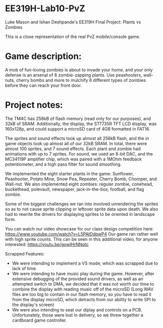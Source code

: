 # EE319H-Lab10-PvZ
Luke Mason and Ishan Deshpande's EE319H Final Project: Plants vs Zombies

This is a close representation of the real PvZ mobile/console game.

# Game description:
A mob of fun-loving zombies is about to invade your home, and your only defense is an arsenal of 8 zombie-zapping plants. Use peashooters, wall-nuts, cherry bombs and more to mulchify 8 different types of zombies before they can reach your front door.

# Project notes:
The TM4C has 256kB of flash memory (read only for our purposes), and 32kB of SRAM. Additionally, the display, the ST7735R TFT LCD display, was 160x128p, and could support a microSD card of 4GB formatted in FAT16. 

The sprites and sound effects took up almost all 256kB flash, and the in game objects took up almost all of our 32kB SRAM. In total, there were almost 100 sprites, and 7 sound effects. Each plant and zombie had animations with up to 7 sprites. For sound, we used an 8-bit DAC, and the MC34119P amplifier chip, which was paired with a 1MOhm feedback potentiometer, and a high pass filter for sound smoothing.

We implemented the eight starter plants in the game: Sunflower, Peashooter, Potato Mine, Snow Pea, Repeater, Cherry Bomb, Chomper, and Wall-nut. We also implemented eight zombies: regular zombie, conehead, buckethead, polevault, newspaper, jack-in-the-box, football, and flag zombie.

Some of the biggest challenges we ran into involved unrendering the sprites so as to not cause sprite clipping or leftover sprite data upon death. We also had to rewrite the drivers for displaying sprites to be oriented in landscape form.

You can watch our video showcase for our class design competition here: https://www.youtube.com/watch?v=L5PAtDdpwP4
Our game ran rather well with high sprite counts. This can be seen in this additional video, for anyone interested: https://youtu.be/gowIHrNNptc 

Scrapped Features:
- We were intending to implement a VS mode, which was scrapped due to lack of time. 
- We were intending to have music play during the game. However, after extensive debugging of the provided sound drivers, as well as an attempted switch to DMA, we decided that it was not worth our time to combine the display with reading music off of the microSD (Long WAV files are too big to contain in our flash memory, so you have to read it from the display microSD, which detracts from our ability to write SPI to the display's screen)
- We were also intending to seat our diplay and controls on a PCB. Unfortunately, those were lost in delivery, so we threw together a cardboard game controller.
